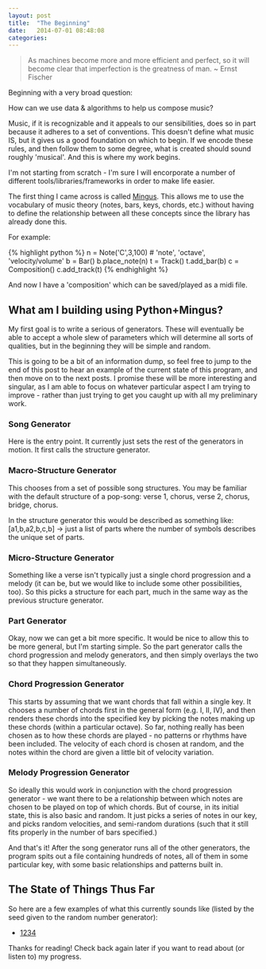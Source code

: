 ```yaml
---
layout: post
title:  "The Beginning"
date:   2014-07-01 08:48:08
categories: 
---
```


> As machines become more and more efficient and perfect, so it will become clear that imperfection is the greatness of man. ~ Ernst Fischer

Beginning with a very broad question:

How can we use data & algorithms to help us compose music?

Music, if it is recognizable and it appeals to our sensibilities, does so in part because it adheres to a set of conventions. This doesn't define what music IS, but it gives us a good foundation on which to begin. If we encode these rules, and then follow them to some degree, what is created should sound roughly 'musical'. And this is where my work begins.

I'm not starting from scratch - I'm sure I will encorporate a number of different tools/libraries/frameworks in order to make life easier.

The first thing I came across is called [Mingus](https://code.google.com/p/mingus/). This allows me to use the vocabulary of music theory (notes, bars, keys, chords, etc.) without having to define the relationship between all these concepts since the library has already done this. 

For example:

{% highlight python %}
n = Note('C',3,100) # 'note', 'octave', 'velocity/volume'
b = Bar()
b.place_note(n)
t = Track()
t.add_bar(b)
c = Composition()
c.add_track(t)
{% endhighlight %}

And now I have a 'composition' which can be saved/played as a midi file.

## What am I building using Python+Mingus?

My first goal is to write a serious of generators. These will eventually be able to accept a whole slew of parameters which will determine all sorts of qualities, but in the beginning they will be simple and random.

This is going to be a bit of an information dump, so feel free to jump to the end of this post to hear an example of the current state of this program, and then move on to the next posts. I promise these will be more interesting and singular, as I am able to focus on whatever particular aspect I am trying to improve - rather than just trying to get you caught up with all my preliminary work. 

### Song Generator

Here is the entry point. It currently just sets the rest of the generators in motion. It first calls the structure generator.

### Macro-Structure Generator

This chooses from a set of possible song structures. You may be familiar with the default structure of a pop-song: verse 1, chorus, verse 2, chorus, bridge, chorus.

In the structure generator this would be described as something like: [a1,b,a2,b,c,b] -> just a list of parts where the number of symbols describes the unique set of parts.

### Micro-Structure Generator

Something like a verse isn't typically just a single chord progression and a melody (it can be, but we would like to include some other possibilities, too). So this picks a structure for each part, much in the same way as the previous structure generator.

### Part Generator

Okay, now we can get a bit more specific. It would be nice to allow this to be more general, but I'm starting simple. So the part generator calls the chord progression and melody generators, and then simply overlays the two so that they happen simultaneously.

### Chord Progression Generator

This starts by assuming that we want chords that fall within a single key. It chooses a number of chords first in the general form (e.g. I, II, IV), and then renders these chords into the specified key by picking the notes making up these chords (within a particular octave). So far, nothing really has been chosen as to how these chords are played - no patterns or rhythms have been included. The velocity of each chord is chosen at random, and the notes within the chord are given a little bit of velocity variation.

### Melody Progression Generator

So ideally this would work in conjunction with the chord progression generator - we want there to be a relationship between which notes are chosen to be played on top of which chords. But of course, in its initial state, this is also basic and random. It just picks a series of notes in our key, and picks random velocities, and semi-random durations (such that it still fits properly in the number of bars specified.)

And that's it! After the song generator runs all of the other generators, the program spits out a file containing hundreds of notes, all of them in some particular key, with some basic relationships and patterns built in.

## The State of Things Thus Far

So here are a few examples of what this currently sounds like (listed by the seed given to the random number generator):

+ [1234](test.ogg)

Thanks for reading! Check back again later if you want to read about (or listen to) my progress. 
 





